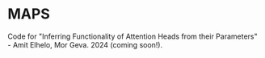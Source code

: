 # MAPS
Code for "Inferring Functionality of Attention Heads from their Parameters" - Amit Elhelo, Mor Geva. 2024 (coming soon!).
